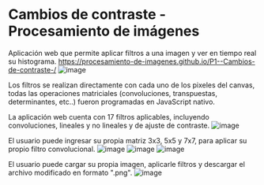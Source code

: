 # Cambios de contraste - Procesamiento de imágenes

Aplicación web que permite aplicar filtros a una imagen y ver en tiempo real su histograma. 
https://procesamiento-de-imagenes.github.io/P1--Cambios-de-contraste-/
![image](https://user-images.githubusercontent.com/93720978/163727143-0007849d-e1c2-4ec1-ba18-34d2a0c06269.png)


Los filtros se realizan directamente con cada uno de los pixeles del canvas, todas las operaciones matriciales (convoluciones, transpuestas, determinantes, etc..) fueron programadas en JavaScript nativo.

La aplicación web cuenta con 17 filtros aplicables, incluyendo convoluciones, lineales y no lineales y de ajuste de contraste.
![image](https://user-images.githubusercontent.com/93720978/204661071-065f8643-e578-4def-a49b-cd198b87b3c2.png)

El usuario puede ingresar su propia matriz 3x3, 5x5 y 7x7, para aplicar su propio filtro convolucional. 
![image](https://user-images.githubusercontent.com/93720978/204660810-54022298-d311-40f7-802f-da7f7478dd4a.png)
![image](https://user-images.githubusercontent.com/93720978/204660891-b72c19d6-da74-4161-93e2-51fb118d18d8.png)
![image](https://user-images.githubusercontent.com/93720978/204660950-cc78cace-18bc-4941-9a79-2fb3ba208f2c.png)

El usuario puede cargar su propia imagen, aplicarle filtros y descargar el archivo modificado en formato ".png". 
![image](https://user-images.githubusercontent.com/93720978/204661785-99c230ef-6691-4e2a-aec9-fc869ef15b4b.png)


